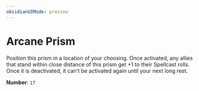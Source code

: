 ```yaml
---
obsidianUIMode: preview
---
```

# Arcane Prism

Position this prism in a location of your choosing. Once activated, any allies that stand within close distance of this prism get +1 to their Spellcast rolls. Once it is deactivated, it can’t be activated again until your next long rest.

**Number**: `17`
